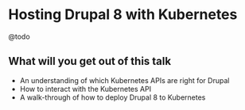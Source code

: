 Hosting Drupal 8 with Kubernetes
================================

@todo

## What will you get out of this talk

* An understanding of which Kubernetes APIs are right for Drupal
* How to interact with the Kubernetes API
* A walk-through of how to deploy Drupal 8 to Kubernetes